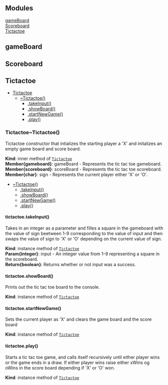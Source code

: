 ## Modules

<dl>
<dt><a href="#module_gameBoard">gameBoard</a></dt>
<dd></dd>
<dt><a href="#module_Scoreboard">Scoreboard</a></dt>
<dd></dd>
<dt><a href="#module_Tictactoe">Tictactoe</a></dt>
<dd></dd>
</dl>

<a name="module_gameBoard"></a>

## gameBoard
<a name="module_Scoreboard"></a>

## Scoreboard
<a name="module_Tictactoe"></a>

## Tictactoe

* [Tictactoe](#module_Tictactoe)
    * [~Tictactoe()](#module_Tictactoe..Tictactoe)
        * [.takeInput()](#module_Tictactoe..Tictactoe+takeInput)
        * [.showBoard()](#module_Tictactoe..Tictactoe+showBoard)
        * [.startNewGame()](#module_Tictactoe..Tictactoe+startNewGame)
        * [.play()](#module_Tictactoe..Tictactoe+play)

<a name="module_Tictactoe..Tictactoe"></a>

### Tictactoe~Tictactoe()
Tictactoe constructor that intializes the starting player a 'X' and initalizes an empty game board and score board.

**Kind**: inner method of [<code>Tictactoe</code>](#module_Tictactoe)  
**Member{gameboard}**: gameBoard - Represents the tic tac toe gameboard.  
**Member{scoreboard}**: scoreBoard - Represents the tic tac toe scoreboard.  
**Member{char}**: sign - Represents the current player either 'X' or 'O'.  

* [~Tictactoe()](#module_Tictactoe..Tictactoe)
    * [.takeInput()](#module_Tictactoe..Tictactoe+takeInput)
    * [.showBoard()](#module_Tictactoe..Tictactoe+showBoard)
    * [.startNewGame()](#module_Tictactoe..Tictactoe+startNewGame)
    * [.play()](#module_Tictactoe..Tictactoe+play)

<a name="module_Tictactoe..Tictactoe+takeInput"></a>

#### tictactoe.takeInput()
Takes in an integer as a parameter and filles a square in the gameboard with the value of sign beetween 1-9 
corresponding to the value of input and then swaps the value of sign to 'X' or 'O' depending on the current value of sign.

**Kind**: instance method of [<code>Tictactoe</code>](#module_Tictactoe..Tictactoe)  
**Param{integer}**: input - An integer value from 1-9 representing a square in the scoreboard.  
**Return{boolean}**: Returns whether or not input was a success.  
<a name="module_Tictactoe..Tictactoe+showBoard"></a>

#### tictactoe.showBoard()
Prints out the tic tac toe board to the console.

**Kind**: instance method of [<code>Tictactoe</code>](#module_Tictactoe..Tictactoe)  
<a name="module_Tictactoe..Tictactoe+startNewGame"></a>

#### tictactoe.startNewGame()
Sets the current player as 'X' and clears the game board and the score board

**Kind**: instance method of [<code>Tictactoe</code>](#module_Tictactoe..Tictactoe)  
<a name="module_Tictactoe..Tictactoe+play"></a>

#### tictactoe.play()
Starts a tic tac toe game, and calls itself recursively until either player wins or the game ends in a draw.
If either player wins raise either xWins og oWins in the score board depending if 'X' or 'O' won.

**Kind**: instance method of [<code>Tictactoe</code>](#module_Tictactoe..Tictactoe)  
